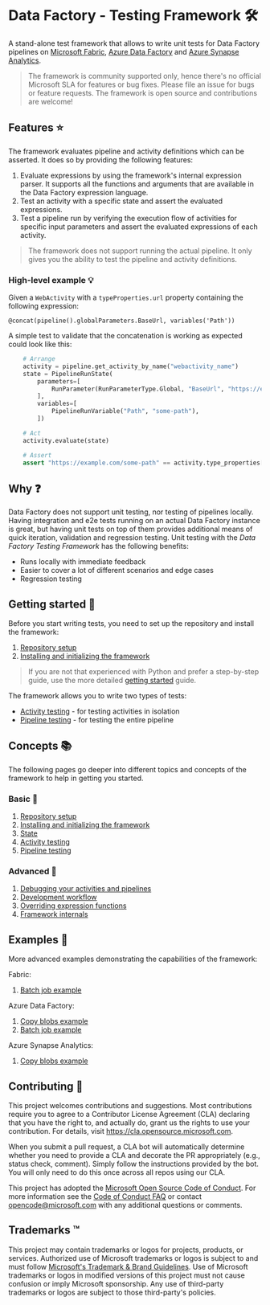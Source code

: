 # Data Factory - Testing Framework :hammer_and_wrench:

A stand-alone test framework that allows to write unit tests for Data Factory pipelines on [Microsoft Fabric](https://learn.microsoft.com/en-us/fabric/data-factory/), [Azure Data Factory](https://learn.microsoft.com/en-us/azure/data-factory/concepts-pipelines-activities?tabs=data-factory) and [Azure Synapse Analytics](https://learn.microsoft.com/en-us/azure/data-factory/concepts-pipelines-activities?tabs=data-factory).

> The framework is community supported only, hence there's no official Microsoft SLA for features or bug fixes.
> Please file an issue for bugs or feature requests. The framework is open source and contributions are welcome!

## Features :star:

The framework evaluates pipeline and activity definitions which can be asserted. It does so by providing the following features:

1. Evaluate expressions by using the framework's internal expression parser. It supports all the functions and arguments that are available in the Data Factory expression language.
2. Test an activity with a specific state and assert the evaluated expressions.
3. Test a pipeline run by verifying the execution flow of activities for specific input parameters and assert the evaluated expressions of each activity.

> The framework does not support running the actual pipeline. It only gives you the ability to test the pipeline and activity definitions.

### High-level example :bulb:

Given a `WebActivity` with a `typeProperties.url` property containing the following expression:

```datafactoryexpression
@concat(pipeline().globalParameters.BaseUrl, variables('Path'))
```

A simple test to validate that the concatenation is working as expected could look like this:

```python
    # Arrange
    activity = pipeline.get_activity_by_name("webactivity_name")
    state = PipelineRunState(
        parameters=[
            RunParameter(RunParameterType.Global, "BaseUrl", "https://example.com"),
        ],
        variables=[
            PipelineRunVariable("Path", "some-path"),
        ])

    # Act
    activity.evaluate(state)

    # Assert
    assert "https://example.com/some-path" == activity.type_properties["url"].result
   ```

## Why :question:

Data Factory does not support unit testing, nor testing of pipelines locally. Having integration and e2e tests running on an actual Data Factory instance is great, but having unit tests on top of them provides additional means of quick iteration, validation and regression testing. Unit testing with the _Data Factory Testing Framework_ has the following benefits:

* Runs locally with immediate feedback
* Easier to cover a lot of different scenarios and edge cases
* Regression testing

## Getting started :rocket:

Before you start writing tests, you need to set up the repository and install the framework:

1. [Repository setup](docs/basic/repository_setup.md)
2. [Installing and initializing the framework](docs/basic/installing_and_initializing_framework.md)

> If you are not that experienced with Python and prefer a step-by-step guide, use the more detailed [getting started](docs/basic/getting_started.md) guide.

The framework allows you to write two types of tests:

* [Activity testing](docs/basic/activity_testing.md) - for testing activities in isolation
* [Pipeline testing](docs/basic/pipeline_testing.md) - for testing the entire pipeline

## Concepts :books:

The following pages go deeper into different topics and concepts of the framework to help in getting you started.

### Basic :seedling:

1. [Repository setup](docs/basic/repository_setup.md)
2. [Installing and initializing the framework](docs/basic/installing_and_initializing_framework.md)
3. [State](docs/basic/state.md)
4. [Activity testing](docs/basic/activity_testing.md)
5. [Pipeline testing](docs/basic/pipeline_testing.md)

### Advanced :microscope:

1. [Debugging your activities and pipelines](docs/advanced/debugging.md)
2. [Development workflow](docs/advanced/development_workflow.md)
3. [Overriding expression functions](docs/advanced/overriding_expression_functions.md)
4. [Framework internals](docs/advanced/framework_internals.md)

## Examples :memo:

More advanced examples demonstrating the capabilities of the framework:

Fabric:

1. [Batch job example](examples/fabric/batch_job/README.md)

Azure Data Factory:

1. [Copy blobs example](examples/data_factory/copy_blobs/README.md)
2. [Batch job example](examples/data_factory/batch_job/README.md)

Azure Synapse Analytics:

1. [Copy blobs example](examples/synapse/copy_blobs/README.md)

## Contributing :handshake:

This project welcomes contributions and suggestions.  Most contributions require you to agree to a
Contributor License Agreement (CLA) declaring that you have the right to, and actually do, grant us
the rights to use your contribution. For details, visit <https://cla.opensource.microsoft.com>.

When you submit a pull request, a CLA bot will automatically determine whether you need to provide
a CLA and decorate the PR appropriately (e.g., status check, comment). Simply follow the instructions
provided by the bot. You will only need to do this once across all repos using our CLA.

This project has adopted the [Microsoft Open Source Code of Conduct](https://opensource.microsoft.com/codeofconduct/).
For more information see the [Code of Conduct FAQ](https://opensource.microsoft.com/codeofconduct/faq/) or
contact [opencode@microsoft.com](mailto:opencode@microsoft.com) with any additional questions or comments.

## Trademarks :tm:

This project may contain trademarks or logos for projects, products, or services. Authorized use of Microsoft
trademarks or logos is subject to and must follow
[Microsoft's Trademark & Brand Guidelines](https://www.microsoft.com/en-us/legal/intellectualproperty/trademarks/usage/general).
Use of Microsoft trademarks or logos in modified versions of this project must not cause confusion or imply Microsoft sponsorship.
Any use of third-party trademarks or logos are subject to those third-party's policies.
